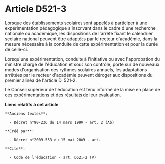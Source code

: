 # Article D521-3

Lorsque des établissements scolaires sont appelés à participer à une expérimentation pédagogique s'inscrivant dans le cadre
d'une recherche nationale ou académique, les dispositions de l'arrêté fixant le calendrier scolaire national peuvent être
adaptées par le recteur d'académie, dans la mesure nécessaire à la conduite de cette expérimentation et pour la durée de
celle-ci. 

Lorsqu'une expérimentation, conduite à l'initiative ou avec l'approbation du ministre chargé de l'éducation et sous son
contrôle, porte sur de nouveaux modes d'organisation des rythmes scolaires annuels, les adaptations arrêtées par le recteur
d'académie peuvent déroger aux dispositions du premier alinéa de l'article D. 521-2.

Le Conseil supérieur de l'éducation est tenu informé de la mise en place de ces expérimentations et des résultats de leur
évaluation.

**Liens relatifs à cet article**

	**Anciens textes**:

	  - Décret n°90-236 du 14 mars 1990 - art. 2 (Ab)

	**Créé par**:

	  - Décret n°2009-553 du 15 mai 2009 - art.

	**Cite**:

	  - Code de l'éducation - art. D521-2 (V)
